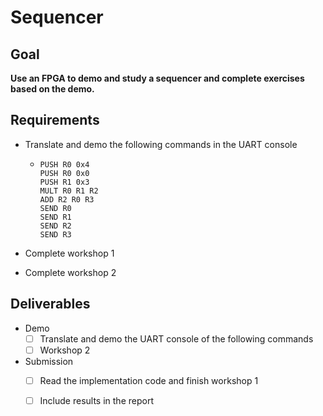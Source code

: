 # Sequencer

## Goal

**Use an FPGA to demo and study a sequencer and complete exercises based on the demo.**

## Requirements

- Translate and demo the following commands in the UART console

  - ```
    PUSH R0 0x4
    PUSH R0 0x0
    PUSH R1 0x3
    MULT R0 R1 R2
    ADD R2 R0 R3
    SEND R0
    SEND R1
    SEND R2
    SEND R3
    ```

- Complete workshop 1

- Complete workshop 2

## Deliverables

- Demo
  - [ ] Translate and demo the UART console of the following commands
  - [ ] Workshop 2

- Submission
  - [ ] Read the implementation code and finish workshop 1
  - [ ] Include results in the report

